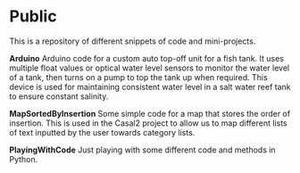 Public
==========

This is a repository of different snippets of code and mini-projects.


**Arduino**
Arduino code for a custom auto top-off unit for a fish tank. It uses multiple float values or optical water level sensors to monitor the water level of a tank, then turns on a pump to top the tank up when required. This device is used for maintaining consistent water level in a salt water reef tank to ensure constant salinity.

**MapSortedByInsertion**
Some simple code for a map that stores the order of insertion. This is used in the Casal2 project to allow us to map different lists of text inputted by the user towards category lists. 

**PlayingWithCode**
Just playing with some different code and methods in Python.
